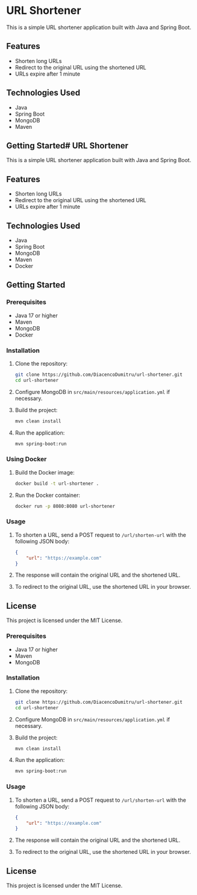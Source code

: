 # URL Shortener

This is a simple URL shortener application built with Java and Spring Boot.

## Features

- Shorten long URLs
- Redirect to the original URL using the shortened URL
- URLs expire after 1 minute

## Technologies Used

- Java
- Spring Boot
- MongoDB
- Maven

## Getting Started# URL Shortener

This is a simple URL shortener application built with Java and Spring Boot.

## Features

- Shorten long URLs
- Redirect to the original URL using the shortened URL
- URLs expire after 1 minute

## Technologies Used

- Java
- Spring Boot
- MongoDB
- Maven
- Docker

## Getting Started

### Prerequisites

- Java 17 or higher
- Maven
- MongoDB
- Docker

### Installation

1. Clone the repository:
    ```sh
    git clone https://github.com/DiacencoDumitru/url-shortener.git
    cd url-shortener
    ```

2. Configure MongoDB in `src/main/resources/application.yml` if necessary.

3. Build the project:
    ```sh
    mvn clean install
    ```

4. Run the application:
    ```sh
    mvn spring-boot:run
    ```

### Using Docker

1. Build the Docker image:
    ```sh
    docker build -t url-shortener .
    ```

2. Run the Docker container:
    ```sh
    docker run -p 8080:8080 url-shortener
    ```

### Usage

1. To shorten a URL, send a POST request to `/url/shorten-url` with the following JSON body:
    ```json
    {
        "url": "https://example.com"
    }
    ```

2. The response will contain the original URL and the shortened URL.

3. To redirect to the original URL, use the shortened URL in your browser.

## License

This project is licensed under the MIT License.

### Prerequisites

- Java 17 or higher
- Maven
- MongoDB

### Installation

1. Clone the repository:
    ```sh
    git clone https://github.com/DiacencoDumitru/url-shortener.git
    cd url-shortener
    ```

2. Configure MongoDB in `src/main/resources/application.yml` if necessary.

3. Build the project:
    ```sh
    mvn clean install
    ```

4. Run the application:
    ```sh
    mvn spring-boot:run
    ```

### Usage

1. To shorten a URL, send a POST request to `/url/shorten-url` with the following JSON body:
    ```json
    {
        "url": "https://example.com"
    }
    ```

2. The response will contain the original URL and the shortened URL.

3. To redirect to the original URL, use the shortened URL in your browser.

## License

This project is licensed under the MIT License.